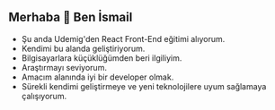 ## Merhaba 👋 Ben İsmail
- Şu anda Udemig'den React Front-End eğitimi alıyorum.
- Kendimi bu alanda geliştiriyorum.
- Bilgisayarlara küçüklüğümden beri ilgiliyim.
- Araştırmayı seviyorum.
- Amacım alanında iyi bir developer olmak.
- Sürekli kendimi geliştirmeye ve yeni teknolojilere uyum sağlamaya çalışıyorum.

